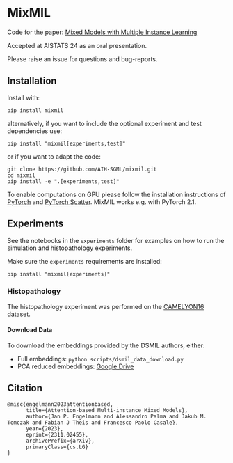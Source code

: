 # MixMIL
Code for the paper: [Mixed Models with Multiple Instance Learning](https://arxiv.org/abs/2311.02455)

Accepted at AISTATS 24 as an oral presentation.

Please raise an issue for questions and bug-reports.
## Installation
Install with:
```
pip install mixmil
```
alternatively, if you want to include the optional experiment and test dependencies use:
```
pip install "mixmil[experiments,test]"
```
or if you want to adapt the code:
```
git clone https://github.com/AIH-SGML/mixmil.git
cd mixmil
pip install -e ".[experiments,test]"
```
To enable computations on GPU please follow the installation instructions of [PyTorch](https://pytorch.org/) and [PyTorch Scatter](https://github.com/rusty1s/pytorch_scatter).
MixMIL works e.g. with PyTorch 2.1.
## Experiments
See the notebooks in the `experiments` folder for examples on how to run the simulation and histopathology experiments.

Make sure the `experiments` requirements are installed:
```
pip install "mixmil[experiments]"
```
### Histopathology
The histopathology experiment was performed on the [CAMELYON16](https://camelyon16.grand-challenge.org/) dataset.
#### Download Data
To download the embeddings provided by the DSMIL authors, either:
- Full embeddings: `python scripts/dsmil_data_download.py`
- PCA reduced embeddings: [Google Drive](https://drive.google.com/drive/folders/1X9ho1_W5ixyHSw_2hCfQsBb5nzkjMviA?usp=sharing)

## Citation
```
@misc{engelmann2023attentionbased,
      title={Attention-based Multi-instance Mixed Models}, 
      author={Jan P. Engelmann and Alessandro Palma and Jakub M. Tomczak and Fabian J Theis and Francesco Paolo Casale},
      year={2023},
      eprint={2311.02455},
      archivePrefix={arXiv},
      primaryClass={cs.LG}
}
```
